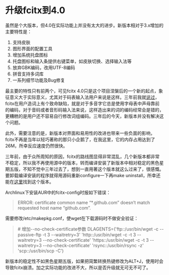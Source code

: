 # 升级fcitx到4.0

虽然是个大版本，但4.0在实际功能上并没有太大的进步。新版本相对于3.x增加的主要特性是：

<ol>
  <li>支持皮肤</li>
  <li>图形界面的配置工具</li>
  <li>增加系统托盘图标</li>
  <li>托盘图标和输入条提供右键菜单，如皮肤切换、选择输入法等</li>
  <li>放弃GBK编码，改用UTF-8编码</li>
  <li>拼音支持多词库</li>
  <li>一系列细节功能及Bug修复</li>
</ol>

最主要的特性只有前两个，可见fcitx 4.0只是这个项目涅槃后的一个新的起点，象征意义大于实际意义，尤其对于码表输入法用户来说是这样。三年前我就<a href="http://0x3f.org/?p=185">说过</a>，fcitx在用户造词上有个致命缺陷，就是对于多音字它总是使用字母表中声母靠前的编码，对于音码或者音形码输入法来说，这样造出来的词的编码经常会是错的，更糟糕的是用户还不容易自行修改词组编码。三年后的今天，新版本并没有解决这个问题。

此外，需要注意的是，新版本对界面和易用性的改进也带来一些负面的影响，fcitx不再是当年以轻巧著称的那只小企鹅了，在我这里，它的内存占用达到了26M，所幸反应速度仍然很快。

三年前，由于众所周知的原因，fcitx的路线图显得非常混乱，几个新版本都非常不稳定，所以我不再使用源中的版本，转而编译安装了新版本中相对稳定的黑色星期五版，不知不觉中三年过去了，想到一直用著这个版本就这么过来了，很感慨。要卸载编译安装的程序就得用源码重新configure一下再make uninstall，所幸还能在<a href="http://www.fcitx.org/download/fcitx-3.5-BlackFri.tar.bz2">这里</a>找到这个版本。

Archlinux下安装AUR中的fcitx-config时报如下错误：

<blockquote>
ERROR: certificate common name “*.github.com” doesn’t match requested host name “github.com”.
</blockquote>

需要修改/etc/makepkg.conf，使wget在下载源码时不做安全验证：

<blockquote>
# 增加--no-check-certificate参数
DLAGENTS=('ftp::/usr/bin/wget -c --passive-ftp -t 3 --waitretry=3'
          'http::/usr/bin/wget -c -t 3 --waitretry=3 --no-check-certificate'
          'https::/usr/bin/wget -c -t 3 --waitretry=3 --no-check-certificate'
          'rsync::/usr/bin/rsync -z'
          'scp::/usr/bin/scp -C')
</blockquote>

新版本的稳定性不如黑色星期五版，如果把简繁转换热键修改为ALT+J，使用时会导致fcitx崩溃。加之实际功能的改进不大，所以是否升级就无可无不可了。

